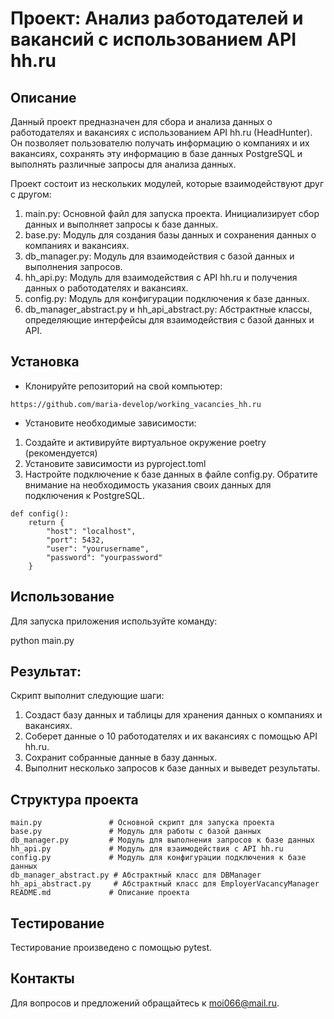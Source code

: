 # Проект: Анализ работодателей и вакансий с использованием API hh.ru
## Описание
Данный проект предназначен для сбора и анализа данных о работодателях и вакансиях 
с использованием API hh.ru (HeadHunter). Он позволяет пользователю получать 
информацию о компаниях и их вакансиях, сохранять эту информацию в базе данных 
PostgreSQL и выполнять различные запросы для анализа данных. 

Проект состоит из нескольких модулей, которые взаимодействуют друг с другом:
1. main.py: Основной файл для запуска проекта. Инициализирует сбор данных и выполняет запросы к базе данных.
2. base.py: Модуль для создания базы данных и сохранения данных о компаниях и вакансиях.
3. db_manager.py: Модуль для взаимодействия с базой данных и выполнения запросов.
4. hh_api.py: Модуль для взаимодействия с API hh.ru и получения данных о работодателях и вакансиях.
5. config.py: Модуль для конфигурации подключения к базе данных.
6. db_manager_abstract.py и hh_api_abstract.py: Абстрактные классы, определяющие интерфейсы для взаимодействия с базой данных и API.

## Установка
- Клонируйте репозиторий на свой компьютер:

```
https://github.com/maria-develop/working_vacancies_hh.ru
```

- Установите необходимые зависимости:
1. Создайте и активируйте виртуальное окружение poetry (рекомендуется)
2. Установите зависимости из pyproject.toml
3. Настройте подключение к базе данных в файле config.py. 
Обратите внимание на необходимость указания своих данных для подключения к PostgreSQL.
```
def config():
    return {
        "host": "localhost",
        "port": 5432,
        "user": "yourusername",
        "password": "yourpassword"
    }
```

## Использование
Для запуска приложения используйте команду:

python main.py

## Результат:
Скрипт выполнит следующие шаги:

1. Создаст базу данных и таблицы для хранения данных о компаниях и вакансиях.
2. Соберет данные о 10 работодателях и их вакансиях с помощью API hh.ru.
3. Сохранит собранные данные в базу данных.
4. Выполнит несколько запросов к базе данных и выведет результаты.

## Структура проекта
```
main.py               # Основной скрипт для запуска проекта
base.py               # Модуль для работы с базой данных
db_manager.py         # Модуль для выполнения запросов к базе данных
hh_api.py             # Модуль для взаимодействия с API hh.ru
config.py             # Модуль для конфигурации подключения к базе данных
db_manager_abstract.py # Абстрактный класс для DBManager
hh_api_abstract.py     # Абстрактный класс для EmployerVacancyManager
README.md             # Описание проекта
```
## Тестирование
Тестирование произведено с помощью pytest.

## Контакты
Для вопросов и предложений обращайтесь к moi066@mail.ru.